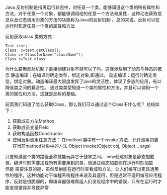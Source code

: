 Java 反射机制是指再运行状态中，对任意一个类，能够知道这个类的所有属性和方法，对于任意一个对象，都能够调用他的任意一个方法和属性，这种动态获取信息以及动态调用对象的方法的功能称为Java的反射机制 。总的来说，反射可以在运行时知道任意一个类的属性和方法

反射获取class 类的方式：

```
Test test;
Class  c=test.getClass();
Class c= ClassforName("className");
Class c=Test.class 
```


 

为什么要用反射机制？直接创建对象不就可以了吗，这就涉及到了动态与静态的概念
静态编译：在编译时确定类型，绑定对象,即通过。
动态编译：运行时确定类型，绑定对象。动态编译最大限度发挥了java的灵活性，体现了多态的应用，有以降低类之间的藕合性。
通过类类型知道一个类的属性和方法，并且可以调用一个类的属性和方法，这就是反射的基础。

前面我们知道了怎么获取Class，那么我们可以通过这个Class干什么呢？
总结如下：

1. 获取成员方法Method
2.  获取成员变量Field
3. 获取构造函数Constructor
4. 使用反射调用任意方法：
在method 类中有一个invoke 方法，允许调用包装在当前method对象中的方法 Object invoke(Object obj, Object... args)


只要知道这个类的路径全称就能玩弄它于鼓掌之间。
new创建对象是静态加载类，编译时刻需要加载所有需要用到的类，而通过动态加载则在运行时刻加载  
但是 需要注意的是，虽然反射能在运行时查看域和方法，让人们编写出更具通用性的程序，这种功能对于编程系统程序来说及其适用，但是通常不适用编写应用程序，反射是很脆弱的，即编译器很难帮组人们发现程序中的错误，只有在运行时才能发现错误并导致异常